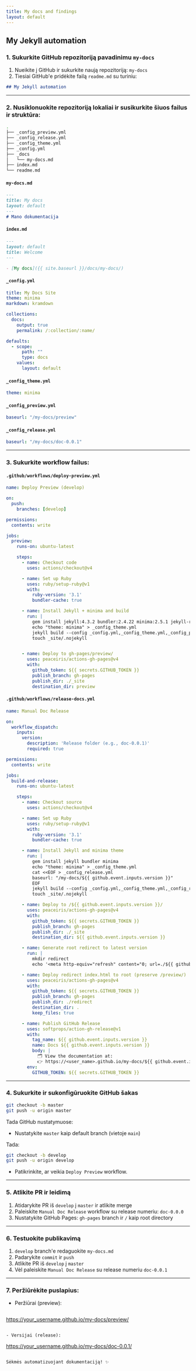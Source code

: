 ```yaml
---
title: My docs and findings
layout: default
---
```

## My Jekyll automation

### 1. Sukurkite GitHub repozitoriją pavadinimu `my-docs`

1. Nueikite į GitHub ir sukurkite naują repozitoriją: `my-docs`
2. Tiesiai GitHub'e pridėkite failą `readme.md` su turiniu:

```md
## My Jekyll automation
```

---

### 2. Nusiklonuokite repozitoriją lokaliai ir susikurkite šiuos failus ir struktūra:

```bash
.
├── _config_preview.yml
├── _config_release.yml
├── _config_theme.yml
├── _config.yml
├── _docs
│   └── my-docs.md
├── index.md
└── readme.md
```

#### `my-docs.md`

```md
---
title: My docs
layout: default
---
# Mano dokumentacija
```

#### `index.md`

```md
---
layout: default
title: Welcome
---

- [My docs]({{ site.baseurl }}/docs/my-docs/)
```

#### `_config.yml`

```yaml
title: My Docs Site
theme: minima
markdown: kramdown

collections:
  docs:
    output: true
    permalink: /:collection/:name/

defaults:
  - scope:
      path: ""
      type: docs
    values:
      layout: default
```

#### `_config_theme.yml`

```yaml
theme: minima
```

#### `_config_preview.yml`

```yaml
baseurl: "/my-docs/preview"
```

#### `_config_release.yml`

```yaml
baseurl: "/my-docs/doc-0.0.1"
```

---

### 3. Sukurkite workflow failus:

#### `.github/workflows/deploy-preview.yml`

```yaml
name: Deploy Preview (develop)

on:
  push:
    branches: [develop]

permissions:
  contents: write

jobs:
  preview:
    runs-on: ubuntu-latest

    steps:
      - name: Checkout code
        uses: actions/checkout@v4

      - name: Set up Ruby
        uses: ruby/setup-ruby@v1
        with:
          ruby-version: '3.1'
          bundler-cache: true

      - name: Install Jekyll + minima and build
        run: |
          gem install jekyll:4.3.2 bundler:2.4.22 minima:2.5.1 jekyll-remote-theme:0.4.3 jekyll-sass-converter:3.0.0
          echo "theme: minima" > _config_theme.yml
          jekyll build --config _config.yml,_config_theme.yml,_config_preview.yml -d _site
          touch _site/.nojekyll


      - name: Deploy to gh-pages/preview/
        uses: peaceiris/actions-gh-pages@v4
        with:
          github_token: ${{ secrets.GITHUB_TOKEN }}
          publish_branch: gh-pages
          publish_dir: ./_site
          destination_dir: preview

```

#### `.github/workflows/release-docs.yml`

```yaml
name: Manual Doc Release

on:
  workflow_dispatch:
    inputs:
      version:
        description: 'Release folder (e.g., doc-0.0.1)'
        required: true

permissions:
  contents: write

jobs:
  build-and-release:
    runs-on: ubuntu-latest

    steps:
      - name: Checkout source
        uses: actions/checkout@v4

      - name: Set up Ruby
        uses: ruby/setup-ruby@v1
        with:
          ruby-version: '3.1'
          bundler-cache: true

      - name: Install Jekyll and minima theme
        run: |
          gem install jekyll bundler minima
          echo "theme: minima" > _config_theme.yml
          cat <<EOF > _config_release.yml
          baseurl: "/my-docs/${{ github.event.inputs.version }}"
          EOF
          jekyll build --config _config.yml,_config_theme.yml,_config_release.yml -d _site
          touch _site/.nojekyll

      - name: Deploy to /${{ github.event.inputs.version }}/
        uses: peaceiris/actions-gh-pages@v4
        with:
          github_token: ${{ secrets.GITHUB_TOKEN }}
          publish_branch: gh-pages
          publish_dir: ./_site
          destination_dir: ${{ github.event.inputs.version }}

      - name: Generate root redirect to latest version
        run: |
          mkdir redirect
          echo '<meta http-equiv="refresh" content="0; url=./${{ github.event.inputs.version }}/">' > redirect/index.html

      - name: Deploy redirect index.html to root (preserve /preview/)
        uses: peaceiris/actions-gh-pages@v4
        with:
          github_token: ${{ secrets.GITHUB_TOKEN }}
          publish_branch: gh-pages
          publish_dir: ./redirect
          destination_dir: .
          keep_files: true

      - name: Publish GitHub Release
        uses: softprops/action-gh-release@v1
        with:
          tag_name: ${{ github.event.inputs.version }}
          name: Docs ${{ github.event.inputs.version }}
          body: |
            🗂️ View the documentation at:
            👉 https://<user_name>.github.io/my-docs/${{ github.event.inputs.version }}/
        env:
          GITHUB_TOKEN: ${{ secrets.GITHUB_TOKEN }}

```

---

### 4. Sukurkite ir sukonfigūruokite GitHub šakas

```bash
git checkout -b master
git push -u origin master
```

Tada GitHub nustatymuose:

* Nustatykite `master` kaip default branch (vietoje `main`)

Tada:

```bash
git checkout -b develop
git push -u origin develop
```

* Patikrinkite, ar veikia `Deploy Preview` workflow.

---

### 5. Atlikite PR ir leidimą

1. Atidarykite PR iš `develop` į `master` ir atlikite merge
2. Paleiskite `Manual Doc Release` workflow su release numeriu: `doc-0.0.0`
3. Nustatykite GitHub Pages: `gh-pages` branch ir `/` kaip root directory

---

### 6. Testuokite publikavimą

1. `develop` branch'e redaguokite `my-docs.md`
2. Padarykite `commit` ir `push`
3. Atlikite PR iš `develop` į `master`
4. Vėl paleiskite `Manual Doc Release` su release numeriu `doc-0.0.1`

---

### 7. Peržiūrėkite puslapius:

* Peržiūrai (preview):

  ```
  ```

[https://your\_username.github.io/my-docs/preview/](https://your_username.github.io/my-docs/preview/)

```

- Versijai (release):
```

[https://your\_username.github.io/my-docs/doc-0.0.1/](https://your_username.github.io/my-docs/doc-0.0.1/)

```

Sėkmės automatizuojant dokumentaciją! ✨

```

